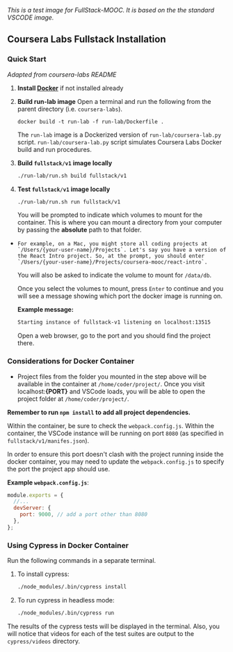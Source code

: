_This is a test image for FullStack-MOOC. It is based on the the standard VSCODE image._

## Coursera Labs Fullstack Installation

### Quick Start 

_Adapted from coursera-labs README_

1. **Install [Docker](https://docs.docker.com)** if not installed already

2. **Build run-lab image**
    Open a terminal and run the following from the parent directory (i.e. `coursera-labs`).

    ```
    docker build -t run-lab -f run-lab/Dockerfile .
    ```
    
    The `run-lab` image is a Dockerized version of `run-lab/coursera-lab.py` script. `run-lab/coursera-lab.py` script simulates Coursera Labs Docker build and run procedures.

3. **Build `fullstack/v1` image locally**

    ```bash
    ./run-lab/run.sh build fullstack/v1
    ```

4. **Test `fullstack/v1` image locally**

    ```bash
    ./run-lab/run.sh run fullstack/v1
    ```

    You will be prompted to indicate which volumes to mount for the container. This is where you can mount a directory from your computer by passing the **absolute** path to that folder. 
    
*     For example, on a Mac, you might store all coding projects at `/Users/{your-user-name}/Projects`. Let's say you have a version of the React Intro project. So, at the prompt, you should enter `/Users/{your-user-name}/Projects/coursera-mooc/react-intro`.

    You will also be asked to indicate the volume to mount for `/data/db`.

    Once you select the volumes to mount, press `Enter` to continue and you will see a message showing which port the docker image is running on. 

    **Example message:**
    
    ```bash
    Starting instance of fullstack-v1 listening on localhost:13515
    ```

    Open a web browser, go to the port and you should find the project there.

### Considerations for Docker Container

* Project files from the folder you mounted in the step above will be available in the container at `/home/coder/project/`. Once you visit localhost:**{PORT}** and VSCode loads, you will be able to open the project folder at `/home/coder/project/`.

**Remember to run `npm install` to add all project dependencies.**

Within the container, be sure to check the `webpack.config.js`. Within the container, the VSCode instance will be running on port `8080` (as specified in `fullstack/v1/manifes.json`). 

In order to ensure this port doesn't clash with the project running inside the docker container, you may need to update the `webpack.config.js` to specify the port the project app should use. 

**Example `webpack.config.js`**:

```js
module.exports = {
  //...
  devServer: { 
    port: 9000, // add a port other than 8080
  },
};
```	

### Using Cypress in Docker Container

Run the following commands in a separate terminal.

1.  To install cypress:

    ```bash
    ./node_modules/.bin/cypress install
    ```

2.  To run cypress in headless mode:

    ```bash
    ./node_modules/.bin/cypress run
    ```

The results of the cypress tests will be displayed in the terminal. Also, you will notice that videos for each of the test suites are output to the `cypress/videos` directory.
